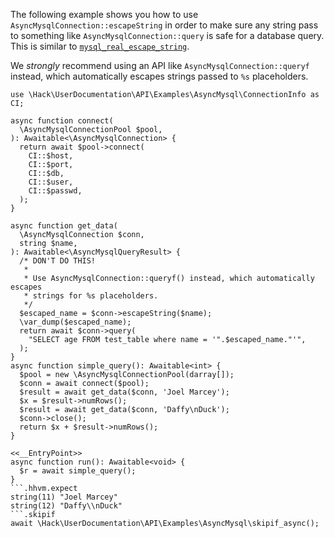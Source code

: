 The following example shows you how to use `AsyncMysqlConnection::escapeString`
in order to make sure any string pass to something like
`AsyncMysqlConnection::query` is safe for a database query. This is similar to
[`mysql_real_escape_string`](http://php.net/manual/en/function.mysql-real-escape-string.php).

We *strongly* recommend using an API like `AsyncMysqlConnection::queryf` instead,
which automatically escapes strings passed to `%s` placeholders.

```basic-usage.hack
use \Hack\UserDocumentation\API\Examples\AsyncMysql\ConnectionInfo as CI;

async function connect(
  \AsyncMysqlConnectionPool $pool,
): Awaitable<\AsyncMysqlConnection> {
  return await $pool->connect(
    CI::$host,
    CI::$port,
    CI::$db,
    CI::$user,
    CI::$passwd,
  );
}

async function get_data(
  \AsyncMysqlConnection $conn,
  string $name,
): Awaitable<\AsyncMysqlQueryResult> {
  /* DON'T DO THIS!
   *
   * Use AsyncMysqlConnection::queryf() instead, which automatically escapes
   * strings for %s placeholders.
   */
  $escaped_name = $conn->escapeString($name);
  \var_dump($escaped_name);
  return await $conn->query(
    "SELECT age FROM test_table where name = '".$escaped_name."'",
  );
}
async function simple_query(): Awaitable<int> {
  $pool = new \AsyncMysqlConnectionPool(darray[]);
  $conn = await connect($pool);
  $result = await get_data($conn, 'Joel Marcey');
  $x = $result->numRows();
  $result = await get_data($conn, 'Daffy\nDuck');
  $conn->close();
  return $x + $result->numRows();
}

<<__EntryPoint>>
async function run(): Awaitable<void> {
  $r = await simple_query();
}
```.hhvm.expect
string(11) "Joel Marcey"
string(12) "Daffy\\nDuck"
```.skipif
await \Hack\UserDocumentation\API\Examples\AsyncMysql\skipif_async();
```
